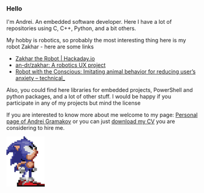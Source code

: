 ### Hello

I'm Andrei. An embedded software developer. Here I have a lot of repositories using C, C++, Python, and a bit others.

My hobby is robotics, so probably the most interesting thing here is my robot Zakhar - here are some links
- [Zakhar the Robot | Hackaday.io](https://hackaday.io/project/171888-zakhar-the-robot)
- [an-dr/zakhar: A robotics UX project](https://github.com/an-dr/zakhar)
- [Robot with the Conscious: Imitating animal behavior for reducing user’s anxiety – technical_](https://blog.agramakov.me/2020/05/29/robot-with-the-conscious/)

Also, you could find here libraries for embedded projects, PowerShell and python packages, and a lot of other stuff. I would be happy if you participate in any of my projects but mind the license

If you are interested to know more about me welcome to my page: [Personal page of Andrei Gramakov](https://www.agramakov.me/) or you can just [download my CV](cv/Andrei_Gramakov_CV.pdf) you are considering to hire me.

![sonic_pic](https://raw.githubusercontent.com/an-dr/an-dr/master/sonic.png)

<!--
**an-dr/an-dr** is a ✨ _special_ ✨ repository because its `README.md` (this file) appears on your GitHub profile.

Here are some ideas to get you started:

- 🔭 I’m currently working on ...
- 🌱 I’m currently learning ...
- 👯 I’m looking to collaborate on ...
- 🤔 I’m looking for help with ...
- 💬 Ask me about ...
- 📫 How to reach me: ...
- 😄 Pronouns: ...
- ⚡ Fun fact: ...
-->
